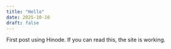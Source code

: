 ```yaml
---
title: "Hello"
date: 2025-10-16
draft: false
---
```

First post using Hinode. If you can read this, the site is working.
